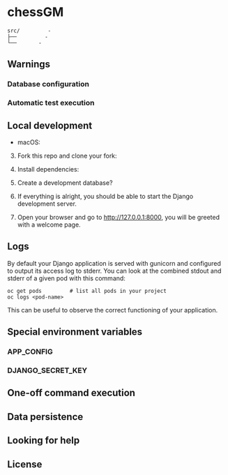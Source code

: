 # chessGM

```
src/         - 
├──         - 
└──       - 

```

## Warnings

### Database configuration


### Automatic test execution

## Local development
  - macOS:
3. Fork this repo and clone your fork:

4. Install dependencies:


5. Create a development database?

6. If everything is alright, you should be able to start the Django development server.

7. Open your browser and go to http://127.0.0.1:8000, you will be greeted with a welcome page.
## Logs

By default your Django application is served with gunicorn and configured to output its access log to stderr.
You can look at the combined stdout and stderr of a given pod with this command:

    oc get pods         # list all pods in your project
    oc logs <pod-name>

This can be useful to observe the correct functioning of your application.

## Special environment variables
### APP_CONFIG
### DJANGO_SECRET_KEY
## One-off command execution
## Data persistence
## Looking for help
## License

